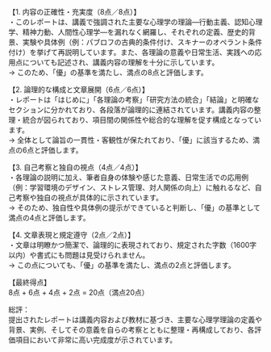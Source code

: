 【1. 内容の正確性・充実度（8点／8点）】  
・このレポートは、講義で強調された主要な心理学の理論―行動主義、認知心理学、精神力動、人間性心理学―を漏れなく網羅し、それぞれの定義、歴史的背景、実験や具体例（例：パブロフの古典的条件付け、スキナーのオペラント条件付け）を挙げて再説明しています。また、各理論の意義や日常生活、実践への応用点についても記述され、講義内容の理解を十分に示しています。  
→ このため、「優」の基準を満たし、満点の8点と評価します。

【2. 論理的な構成と文章展開（6点／6点）】  
・レポートは「はじめに」「各理論の考察」「研究方法の統合」「結論」と明確なセクションに分かれており、各段落が論理的に連結されています。講義内容の整理・統合が図られており、項目間の関係性や総合的な理解を促す構成となっています。  
→ 全体として論旨の一貫性・客観性が保たれており、「優」に該当するため、満点の6点と評価します。

【3. 自己考察と独自の視点（4点／4点）】  
・各理論の説明に加え、筆者自身の体験や感じた意義、日常生活での応用例（例：学習環境のデザイン、ストレス管理、対人関係の向上）に触れるなど、自己考察や独自の視点が具体的に示されています。  
→ そのため、独自性や具体例の提示ができていると判断し、「優」の基準として満点の4点と評価します。

【4. 文章表現と規定遵守（2点／2点）】  
・文章は明瞭かつ簡潔で、論理的に表現されており、規定された字数（1600字以内）や書式にも問題は見受けられません。  
→ この点についても、「優」の基準を満たし、満点の2点と評価します。

【最終得点】  
8点 + 6点 + 4点 + 2点 = 20点（満点20点）

総評：  
提出されたレポートは講義内容および教材に基づき、主要な心理学理論の定義や背景、実例、そしてその意義を自らの考察とともに整理・再構成しており、各評価項目において非常に高い完成度が示されています。